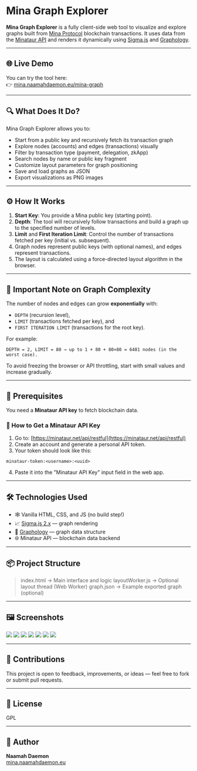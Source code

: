# Mina Graph Explorer

**Mina Graph Explorer** is a fully client-side web tool to visualize and explore graphs built from [Mina Protocol](https://minaprotocol.com) blockchain transactions. It uses data from the [Minataur API](https://minataur.net) and renders it dynamically using [Sigma.js](https://github.com/jacomyal/sigma.js) and [Graphology](https://graphology.github.io/).

---

## 🌐 Live Demo

You can try the tool here:  
👉 [mina.naamahdaemon.eu/mina-graph](https://mina.naamahdaemon.eu/mina-graph)

---

## 🔍 What Does It Do?

Mina Graph Explorer allows you to:

- Start from a public key and recursively fetch its transaction graph
- Explore nodes (accounts) and edges (transactions) visually
- Filter by transaction type (payment, delegation, zkApp)
- Search nodes by name or public key fragment
- Customize layout parameters for graph positioning
- Save and load graphs as JSON
- Export visualizations as PNG images

---

## ⚙️ How It Works

1. **Start Key**: You provide a Mina public key (starting point).
2. **Depth**: The tool will recursively follow transactions and build a graph up to the specified number of levels.
3. **Limit** and **First Iteration Limit**: Control the number of transactions fetched per key (initial vs. subsequent).
4. Graph nodes represent public keys (with optional names), and edges represent transactions.
5. The layout is calculated using a force-directed layout algorithm in the browser.

---

## 🧠 Important Note on Graph Complexity

The number of nodes and edges can grow **exponentially** with:

- `DEPTH` (recursion level),
- `LIMIT` (transactions fetched per key), and
- `FIRST ITERATION LIMIT` (transactions for the root key).

For example:

```
DEPTH = 2, LIMIT = 80 → up to 1 + 80 + 80×80 = 6481 nodes (in the worst case).
```

To avoid freezing the browser or API throttling, start with small values and increase gradually.

---

## 🪪 Prerequisites

You need a **Minataur API key** to fetch blockchain data.

### 🔑 How to Get a Minataur API Key

1. Go to: [https://minataur.net/api/restful](https://minataur.net/api/restful)
2. Create an account and generate a personal API token.
3. Your token should look like this:

`minataur-token:<username>:<uuid>`

4. Paste it into the "Minataur API Key" input field in the web app.

---

## 🛠️ Technologies Used

- 🕸️ Vanilla HTML, CSS, and JS (no build step!)
- 📈 [Sigma.js 2.x](https://github.com/jacomyal/sigma.js) — graph rendering
- 🔗 [Graphology](https://graphology.github.io) — graph data structure
- 🌐 Minataur API — blockchain data backend

---

## 📦 Project Structure

> index.html → Main interface and logic layoutWorker.js → Optional layout thread (Web Worker) 
> graph.json → Example exported graph (optional)


---

## 🖼️ Screenshots

![](./img/0.png)
![](./img/1.png)
![](./img/2.png)
![](./img/3.png)
![](./img/4.png)
![](./img/5.png)
![](./img/6.png)

---

## 🤝 Contributions

This project is open to feedback, improvements, or ideas — feel free to fork or submit pull requests.

---

## 📄 License
GPL

---

## 👤 Author

**Naamah Daemon**  
[mina.naamahdaemon.eu](https://mina.naamahdaemon.eu)

